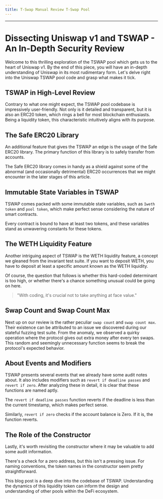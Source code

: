 ```yaml
---
title: T-Swap Manual Review T-Swap Pool
---
```




---

# Dissecting Uniswap v1 and TSWAP - An In-Depth Security Review

Welcome to this thrilling exploration of the TSWAP pool which gets us to the heart of Uniswap v1. By the end of this piece, you will have an in-depth understanding of Uniswap in its most rudimentary form. Let's delve right into the Uniswap TSWAP pool code and grasp what makes it tick.

## TSWAP in High-Level Review

Contrary to what one might expect, the TSWAP pool codebase is impressively user-friendly. Not only is it detailed and transparent, but it is also an ERC20 token, which rings a bell for most blockchain enthusiasts. Being a liquidity token, this characteristic intuitively aligns with its purpose.

## The Safe ERC20 Library

An additional feature that gives the TSWAP an edge is the usage of the Safe ERC20 library. The primary function of this library is to safely transfer from accounts.

The Safe ERC20 library comes in handy as a shield against some of the abnormal (and occasionally detrimental) ERC20 occurrences that we might encounter in the later stages of this article.

## Immutable State Variables in TSWAP

TSWAP comes packed with some immutable state variables, such as `Iweth token` and `pool token`, which make perfect sense considering the nature of smart contracts.

Every contract is bound to have at least two tokens, and these variables stand as unwavering constants for these tokens.

## The WETH Liquidity Feature

Another intriguing aspect of TSWAP is the WETH liquidity feature, a concept we gleaned from the invariant test suite. If you want to deposit WETH, you have to deposit at least a specific amount known as the WETH liquidity.

Of course, the question that follows is whether this hard-coded determinant is too high, or whether there's a chance something unusual could be going on here.

> "With coding, it's crucial not to take anything at face value."

## Swap Count and Swap Count Max

Next up on our review is the rather peculiar `swap count` and `swap count max`. Their existence can be attributed to an issue we discovered during our stateful fuzzing test suite. From the anomaly, we observed a quirky operation where the protocol gives out extra money after every ten swaps. This random and seemingly unnecessary function seems to break the protocol's expected behavior.

## About Events and Modifiers

TSWAP presents several events that we already have some audit notes about. It also includes modifiers such as `revert if deadline passes` and `revert if zero`. After analyzing these in detail, it is clear that these functions are named aptly.

The `revert if deadline passes` function reverts if the deadline is less than the current timestamp, which makes perfect sense.

Similarly, `revert if zero` checks if the account balance is Zero. If it is, the function reverts.

## The Role of the Constructor

Lastly, it's worth revisiting the constructor where it may be valuable to add some audit information.

There's a check for a zero address, but this isn't a pressing issue. For naming conventions, the token names in the constructor seem pretty straightforward.

This blog post is a deep dive into the codebase of TSWAP. Understanding the dynamics of this liquidity token can inform the design and understanding of other pools within the DeFi ecosystem.
